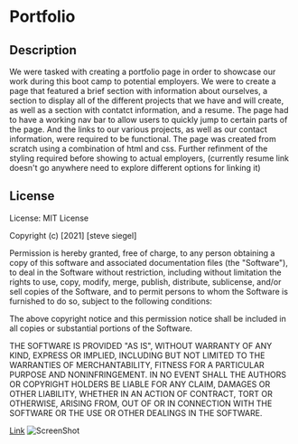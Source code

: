 # Portfolio

## Description

We were tasked with creating a portfolio page in order to showcase our work during this boot camp to potential employers. We were to create a page that featured a brief section with information about ourselves, a section to display all of the different projects that we have and will create, as well as a section with contatct information, and a resume. The page had to have a working nav bar to allow users to quickly jump to certain parts of the page. And the links to our various projects, as well as our contact information, were required to be functional. The page was created from scratch using a combination of html and css. Further refinment of the styling required before showing to actual employers, (currently resume link doesn't go anywhere need to explore different options for linking it)

## License

License: MIT License

Copyright (c) [2021] [steve siegel]

Permission is hereby granted, free of charge, to any person obtaining a copy of this software and associated documentation files (the "Software"), to deal in the Software without restriction, including without limitation the rights to use, copy, modify, merge, publish, distribute, sublicense, and/or sell copies of the Software, and to permit persons to whom the Software is furnished to do so, subject to the following conditions:

The above copyright notice and this permission notice shall be included in all copies or substantial portions of the Software.

THE SOFTWARE IS PROVIDED "AS IS", WITHOUT WARRANTY OF ANY KIND, EXPRESS OR IMPLIED, INCLUDING BUT NOT LIMITED TO THE WARRANTIES OF MERCHANTABILITY, FITNESS FOR A PARTICULAR PURPOSE AND NONINFRINGEMENT. IN NO EVENT SHALL THE AUTHORS OR COPYRIGHT HOLDERS BE LIABLE FOR ANY CLAIM, DAMAGES OR OTHER LIABILITY, WHETHER IN AN ACTION OF CONTRACT, TORT OR OTHERWISE, ARISING FROM, OUT OF OR IN CONNECTION WITH THE SOFTWARE OR THE USE OR OTHER DEALINGS IN THE SOFTWARE.

[Link](https://stevegsiegel.github.io/Portfolio/)
![ScreenShot](/assests/images/screenshot.png/)